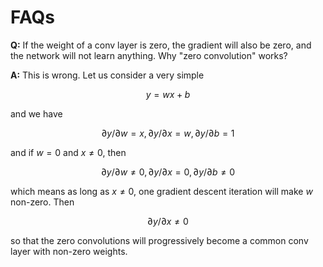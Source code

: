 # FAQs

**Q:** If the weight of a conv layer is zero, the gradient will also be zero, and the network will not learn anything. Why "zero convolution" works?

**A:** This is wrong. Let us consider a very simple 

$$y=wx+b$$

and we have 

$$\partial y/\partial w=x, \partial y/\partial x=w, \partial y/\partial b=1$$

and if $w=0$ and $x \neq 0$, then 

$$\partial y/\partial w \neq 0, \partial y/\partial x=0, \partial y/\partial b\neq 0$$

which means as long as $x \neq 0$, one gradient descent iteration will make $w$ non-zero. Then 

$$\partial y/\partial x\neq 0$$

so that the zero convolutions will progressively become a common conv layer with non-zero weights.
